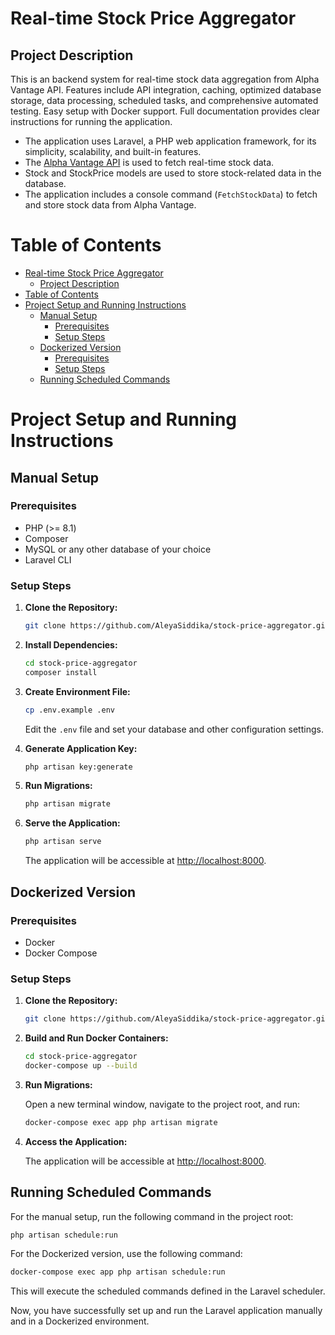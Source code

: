 # Real-time Stock Price Aggregator

## Project Description

This is an backend system for real-time stock data aggregation from Alpha Vantage API. Features include API integration, caching, optimized database storage, data processing, scheduled tasks, and comprehensive automated testing. Easy setup with Docker support. Full documentation provides clear instructions for running the application.

-   The application uses Laravel, a PHP web application framework, for its simplicity, scalability, and built-in features.
-   The [Alpha Vantage API](https://www.alphavantage.co/documentation/) is used to fetch real-time stock data.
-   Stock and StockPrice models are used to store stock-related data in the database.
-   The application includes a console command (`FetchStockData`) to fetch and store stock data from Alpha Vantage.

# Table of Contents

- [Real-time Stock Price Aggregator](#real-time-stock-price-aggregator)
  - [Project Description](#project-description)
- [Table of Contents](#table-of-contents)
- [Project Setup and Running Instructions](#project-setup-and-running-instructions)
  - [Manual Setup](#manual-setup)
    - [Prerequisites](#prerequisites)
    - [Setup Steps](#setup-steps)
  - [Dockerized Version](#dockerized-version)
    - [Prerequisites](#prerequisites-1)
    - [Setup Steps](#setup-steps-1)
  - [Running Scheduled Commands](#running-scheduled-commands)

# Project Setup and Running Instructions

## Manual Setup

### Prerequisites

-   PHP (>= 8.1)
-   Composer
-   MySQL or any other database of your choice
-   Laravel CLI

### Setup Steps

1. **Clone the Repository:**

    ```bash
    git clone https://github.com/AleyaSiddika/stock-price-aggregator.git
    ```

2. **Install Dependencies:**

    ```bash
    cd stock-price-aggregator
    composer install
    ```

3. **Create Environment File:**

    ```bash
    cp .env.example .env
    ```

    Edit the `.env` file and set your database and other configuration settings.

4. **Generate Application Key:**

    ```bash
    php artisan key:generate
    ```

5. **Run Migrations:**

    ```bash
    php artisan migrate
    ```

6. **Serve the Application:**

    ```bash
    php artisan serve
    ```

    The application will be accessible at [http://localhost:8000](http://localhost:8000).

## Dockerized Version

### Prerequisites

-   Docker
-   Docker Compose

### Setup Steps

1. **Clone the Repository:**

    ```bash
    git clone https://github.com/AleyaSiddika/stock-price-aggregator.git
    ```

2. **Build and Run Docker Containers:**

    ```bash
    cd stock-price-aggregator
    docker-compose up --build
    ```

3. **Run Migrations:**

    Open a new terminal window, navigate to the project root, and run:

    ```bash
    docker-compose exec app php artisan migrate
    ```

4. **Access the Application:**

    The application will be accessible at [http://localhost:8000](http://localhost:8000).

## Running Scheduled Commands

For the manual setup, run the following command in the project root:

```bash
php artisan schedule:run
```

For the Dockerized version, use the following command:

```bash
docker-compose exec app php artisan schedule:run
```

This will execute the scheduled commands defined in the Laravel scheduler.

Now, you have successfully set up and run the Laravel application manually and in a Dockerized environment.
